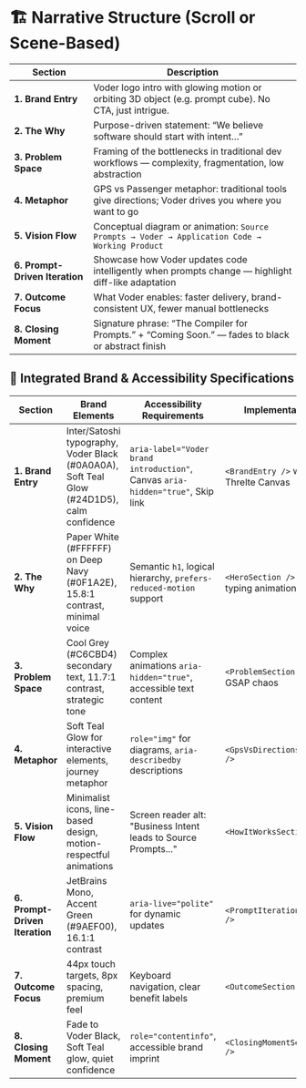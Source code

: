 # 🏗️ Narrative Structure (Scroll or Scene-Based)

| Section                        | Description                                                                                           |
| ------------------------------ | ----------------------------------------------------------------------------------------------------- |
| **1. Brand Entry**             | Voder logo intro with glowing motion or orbiting 3D object (e.g. prompt cube). No CTA, just intrigue. |
| **2. The Why**                 | Purpose-driven statement: “We believe software should start with intent…”                             |
| **3. Problem Space**           | Framing of the bottlenecks in traditional dev workflows — complexity, fragmentation, low abstraction  |
| **4. Metaphor**                | GPS vs Passenger metaphor: traditional tools give directions; Voder drives you where you want to go   |
| **5. Vision Flow**             | Conceptual diagram or animation: `Source Prompts → Voder → Application Code → Working Product`        |
| **6. Prompt-Driven Iteration** | Showcase how Voder updates code intelligently when prompts change — highlight diff-like adaptation    |
| **7. Outcome Focus**           | What Voder enables: faster delivery, brand-consistent UX, fewer manual bottlenecks                    |
| **8. Closing Moment**          | Signature phrase: “The Compiler for Prompts.” + “Coming Soon.” — fades to black or abstract finish    |

## 🎨 Integrated Brand & Accessibility Specifications

| Section                        | Brand Elements                                                                             | Accessibility Requirements                                                      | Implementation                          |
| ------------------------------ | ------------------------------------------------------------------------------------------ | ------------------------------------------------------------------------------- | --------------------------------------- |
| **1. Brand Entry**             | Inter/Satoshi typography, Voder Black (#0A0A0A), Soft Teal Glow (#24D1D5), calm confidence | `aria-label="Voder brand introduction"`, Canvas `aria-hidden="true"`, Skip link | `<BrandEntry />` with Threlte Canvas    |
| **2. The Why**                 | Paper White (#FFFFFF) on Deep Navy (#0F1A2E), 15.8:1 contrast, minimal voice               | Semantic `h1`, logical hierarchy, `prefers-reduced-motion` support              | `<HeroSection />` with typing animation |
| **3. Problem Space**           | Cool Grey (#C6CBD4) secondary text, 11.7:1 contrast, strategic tone                        | Complex animations `aria-hidden="true"`, accessible text content                | `<ProblemSection />` with GSAP chaos    |
| **4. Metaphor**                | Soft Teal Glow for interactive elements, journey metaphor                                  | `role="img"` for diagrams, `aria-describedby` descriptions                      | `<GpsVsDirectionsSection />`            |
| **5. Vision Flow**             | Minimalist icons, line-based design, motion-respectful animations                          | Screen reader alt: "Business Intent leads to Source Prompts..."                 | `<HowItWorksSection />`                 |
| **6. Prompt-Driven Iteration** | JetBrains Mono, Accent Green (#9AEF00), 16.1:1 contrast                                    | `aria-live="polite"` for dynamic updates                                        | `<PromptIterationSection />`            |
| **7. Outcome Focus**           | 44px touch targets, 8px spacing, premium feel                                              | Keyboard navigation, clear benefit labels                                       | `<OutcomeSection />`                    |
| **8. Closing Moment**          | Fade to Voder Black, Soft Teal glow, quiet confidence                                      | `role="contentinfo"`, accessible brand imprint                                  | `<ClosingMomentSection />`              |
